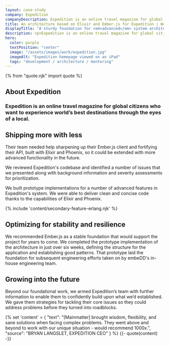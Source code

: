 ```yaml
---
layout: case-study
company: Expedition
companyDescription: Expedition is an online travel magazine for global citizens who want to experience world’s best destinations through the eyes of a local.
title: An architecture based on Elixir and Ember.js for Expedition | Work
displayTitle: "A sturdy foundation for <em>advanced</em> system architecture"
description: <p>Expedition is an online travel magazine for global citizens.</p><p>They turned to Mainmatter when they were looking for guidance to get the most out of their technology stack based on Elixir, Phoenix and Ember.js.</p>
hero:
  color: purple
  textPosition: "center"
  image: "/assets/images/work/expedition.jpg"
  imageAlt: "Expedition homepage viewed on an iPad"
  tags: "development / architecture / mentoring"
---
```


{% from "quote.njk" import quote %}

<div class="case-study__section">
  <h2 class="case-study__heading h5">About Expedition</h2>
  <div class="case-study__text">
    <h3 class="h4">Expedition is an online travel magazine for global citizens who want to experience world’s best destinations through the eyes of a local.</h3>
  </div>
</div>

<div class="case-study__section">
  <h2 class="case-study__heading h5">Shipping more with less</h2>
  <div class="case-study__text">
    <p>Their team needed help sharpening up their Ember.js client and fortifying their API, built with Elixir and Phoenix, so it could be extended with more advanced functionality in the future.</p>
    <p>We reviewed Expedition's codebase and identified a number of issues that we presented along with background information and severity assessments for prioritization.</p>
    <p>We built prototype implementations for a number of advanced features in Expedition's system. We were able to deliver clean and concise code thanks to the capabilities of Elixir and Phoenix.</p>
  </div>
</div>

{% include 'content/secondary-feature-erlang.njk' %}

<div class="case-study__section">
  <h2 class="case-study__heading h5">Optimizing for stability and resilience</h2>
  <div class="case-study__text">
    <p>We recommended Ember.js as a stable foundation that would support the project for years to come. We completed the prototype implementation of the architecture in just over six weeks, defining the structure for the application and establishing good patterns. That prototype laid the foundation for subsequent engineering efforts taken on by embeDD's in-house engineering team.</p>
  </div>
</div>

<div class="case-study__section">
  <h2 class="case-study__heading h5">Growing into the future</h2>
  <div class="case-study__text">
    <p>Beyond our foundational work, we armed Expedition’s team with further information to enable them to confidently build upon what we’d established. We gave them strategies for tackling their core issues so they could address problems before they turned into roadblocks.</p>
  </div>
</div>

{% set 'content' = {
  "text": "[Mainmatter] brought wisdom, flexibility, and sane solutions when facing complex problems. They went above and beyond to work with our unique situation - would recommend 1000x.",
  "source": "BRYAN LANGSLET, EXPEDITION CEO"
} %}
{{- quote(content) -}}
